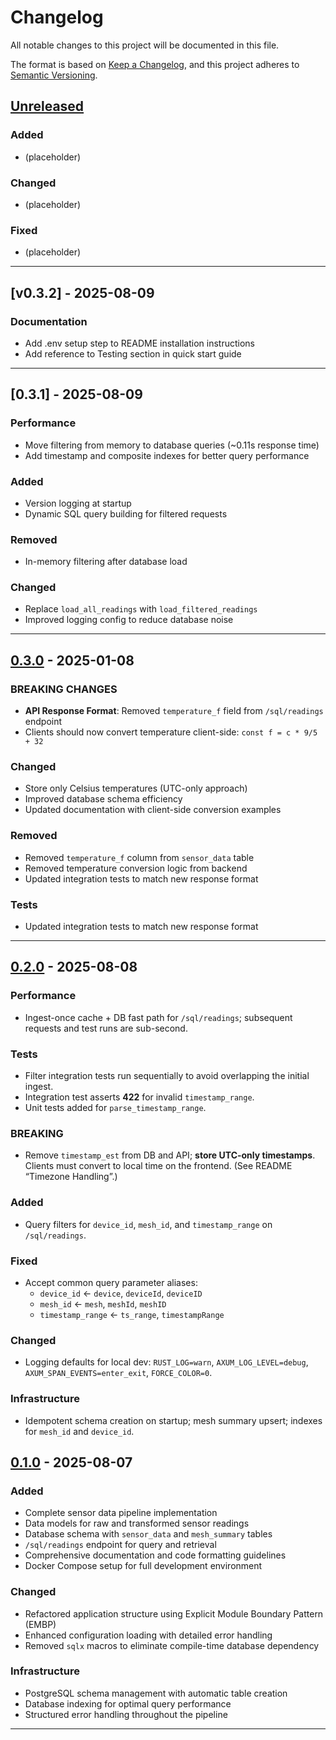 # Changelog

All notable changes to this project will be documented in this file.

The format is based on [Keep a Changelog](https://keepachangelog.com/en/1.0.0/),
and this project adheres to [Semantic Versioning](https://semver.org/spec/v2.0.0.html).

## [Unreleased]

### Added
- (placeholder)

### Changed
- (placeholder)

### Fixed
- (placeholder)

---

## [v0.3.2] - 2025-08-09

### Documentation
- Add .env setup step to README installation instructions
- Add reference to Testing section in quick start guide

---

## [0.3.1] - 2025-08-09

### Performance
- Move filtering from memory to database queries (~0.11s response time)
- Add timestamp and composite indexes for better query performance

### Added
- Version logging at startup
- Dynamic SQL query building for filtered requests

### Removed
- In-memory filtering after database load

### Changed
- Replace `load_all_readings` with `load_filtered_readings`
- Improved logging config to reduce database noise

---

## [0.3.0] - 2025-01-08

### BREAKING CHANGES
- **API Response Format**: Removed `temperature_f` field from `/sql/readings` endpoint
- Clients should now convert temperature client-side: `const f = c * 9/5 + 32`

### Changed
- Store only Celsius temperatures (UTC-only approach)
- Improved database schema efficiency
- Updated documentation with client-side conversion examples

### Removed
- Removed `temperature_f` column from `sensor_data` table
- Removed temperature conversion logic from backend
- Updated integration tests to match new response format

### Tests
- Updated integration tests to match new response format

---

## [0.2.0] - 2025-08-08

### Performance
- Ingest-once cache + DB fast path for `/sql/readings`; subsequent requests and test runs are sub-second.

### Tests
- Filter integration tests run sequentially to avoid overlapping the initial ingest.
- Integration test asserts **422** for invalid `timestamp_range`.
- Unit tests added for `parse_timestamp_range`.

### BREAKING
- Remove `timestamp_est` from DB and API; **store UTC-only timestamps**. Clients must
  convert to local time on the frontend. (See README “Timezone Handling”.)

### Added
- Query filters for `device_id`, `mesh_id`, and `timestamp_range` on `/sql/readings`.

### Fixed
- Accept common query parameter aliases:
  - `device_id` ← `device`, `deviceId`, `deviceID`
  - `mesh_id`   ← `mesh`, `meshId`, `meshID`
  - `timestamp_range` ← `ts_range`, `timestampRange`

### Changed
- Logging defaults for local dev: `RUST_LOG=warn`, `AXUM_LOG_LEVEL=debug`,
  `AXUM_SPAN_EVENTS=enter_exit`, `FORCE_COLOR=0`.

### Infrastructure
- Idempotent schema creation on startup; mesh summary upsert; indexes for `mesh_id`
  and `device_id`.

## [0.1.0] - 2025-08-07

### Added
- Complete sensor data pipeline implementation
- Data models for raw and transformed sensor readings
- Database schema with `sensor_data` and `mesh_summary` tables
- `/sql/readings` endpoint for query and retrieval
- Comprehensive documentation and code formatting guidelines
- Docker Compose setup for full development environment

### Changed
- Refactored application structure using Explicit Module Boundary Pattern (EMBP)
- Enhanced configuration loading with detailed error handling
- Removed `sqlx` macros to eliminate compile-time database dependency

### Infrastructure
- PostgreSQL schema management with automatic table creation
- Database indexing for optimal query performance
- Structured error handling throughout the pipeline

---

[Unreleased]: https://github.com/JohnBasrai/codemetal-sensorflow/compare/v0.3.0...HEAD
[0.3.0]: https://github.com/JohnBasrai/codemetal-sensorflow/compare/v0.2.0...v0.3.0
[0.2.0]: https://github.com/JohnBasrai/codemetal-sensorflow/compare/v0.1.0...v0.2.0
[0.1.0]: https://github.com/JohnBasrai/codemetal-sensorflow/releases/tag/v0.1.0

